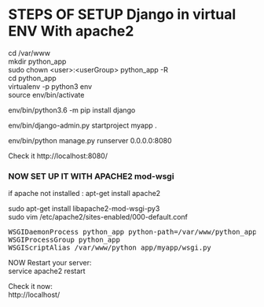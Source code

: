 # STEPS OF SETUP Django in virtual ENV With apache2

cd /var/www <br/>
mkdir python_app<br/>
sudo chown &lt;user&gt;:&lt;userGroup&gt; python_app -R <br/>
cd python_app <br/>
virtualenv -p python3 env <br/>
source env/bin/activate<br/>

env/bin/python3.6 -m pip install django<br/>

env/bin/django-admin.py startproject myapp .<br/>

env/bin/python manage.py runserver 0.0.0.0:8080<br/>

Check it http://localhost:8080/ <br/>


### NOW SET UP IT WITH APACHE2  mod-wsgi
if apache not installed : apt-get install apache2<br/>

sudo apt-get install libapache2-mod-wsgi-py3<br/>
sudo vim /etc/apache2/sites-enabled/000-default.conf<br/>

<pre>
WSGIDaemonProcess python_app python-path=/var/www/python_app:/var/www/python_app/env/lib/python3.6/site-packages
WSGIProcessGroup python_app
WSGIScriptAlias /var/www/python_app/myapp/wsgi.py
</pre>

NOW Restart your server:<br/>
service apache2 restart<br/>

Check it now:<br/>
http://localhost/<br/>

